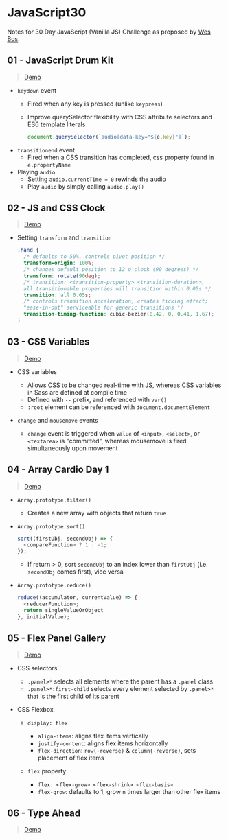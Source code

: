 # JavaScript30
Notes for 30 Day JavaScript (Vanilla JS) Challenge as proposed by [Wes Bos](https://github.com/wesbos/JavaScript30).
## 01 - JavaScript Drum Kit
> [Demo](https://andy-techen.github.io/js30/01%20-%20JavaScript%20Drum%20Kit/index.html)
- `keydown` event
  - Fired when any key is pressed (unlike `keypress`)
  - Improve querySelector flexibility with CSS attribute selectors and ES6 template literals

    ```JavaScript
    document.querySelector(`audio[data-key="${e.key}"]`);
    ```
- `transitionend` event
  - Fired when a CSS transition has completed, css property found in `e.propertyName`
- Playing `audio`
  - Setting `audio.currentTime = 0` rewinds the audio
  - Play `audio` by simply calling `audio.play()`
## 02 - JS and CSS Clock
> [Demo](https://andy-techen.github.io/js30/02%20-%20JS%20and%20CSS%20Clock/index.html)
- Setting `transform` and `transition`

  ```CSS
  .hand {
    /* defaults to 50%, controls pivot position */
    transform-origin: 100%;
    /* changes default position to 12 o'clock (90 degrees) */
    transform: rotate(90deg);
    /* transition: <transition-property> <transition-duration>,
    all transitionable properties will transition within 0.05s */
    transition: all 0.05s;
    /* controls transition acceleration, creates ticking effect;
    "ease-in-out" serviceable for generic transitions */
    transition-timing-function: cubic-bezier(0.42, 0, 0.41, 1.67);
  }
  ```
## 03 - CSS Variables
> [Demo](https://andy-techen.github.io/js30/03%20-%20CSS%20Variables/index.html)
- CSS variables
  - Allows CSS to be changed real-time with JS, whereas CSS variables in Sass are defined at compile time
  - Defined with `--` prefix, and referenced with `var()`
  - `:root` element can be referenced with `document.documentElement`

- `change` and `mousemove` events
  - `change` event is triggered when `value` of `<input>`, `<select>`, or `<textarea>` is "committed", whereas mousemove is fired simultaneously upon movement
## 04 - Array Cardio Day 1
> [Demo](https://andy-techen.github.io/js30/04%20-%20Array%20Cardio%20Day%201/index.html)
- `Array.prototype.filter()`
  - Creates a new array with objects that return `true`

- `Array.prototype.sort()`
  ```JavaScript
  sort((firstObj, secondObj) => {
    <compareFunction> ? 1 : -1;
  });
  ```
  - If return > 0, sort `secondObj` to an index lower than `firstObj` (i.e. `secondObj` comes first), vice versa

- `Array.prototype.reduce()`
  ```JavaScript
  reduce((accumulator, currentValue) => {
    <reducerFunction>;
    return singleValueOrObject
  }, initialValue);
  ```
## 05 - Flex Panel Gallery
> [Demo](https://andy-techen.github.io/js30/05%20-%20Flex%20Panel%20Gallery%20/index.html)
- CSS selectors
  - `.panel>*` selects all elements where the parent has a `.panel` class
  - `.panel>*:first-child` selects every element selected by `.panel>*` that is the first child of its parent

- CSS Flexbox
  - `display: flex`
    - `align-items`: aligns flex items vertically
    - `justify-content`: aligns flex items horizontally
    - `flex-direction`: `row(-reverse)` & `column(-reverse)`, sets placement of flex items
  
  - `flex` property
    - `flex: <flex-grow> <flex-shrink> <flex-basis>`
    - `flex-grow`: defaults to 1, grow `n` times larger than other flex items
## 06 - Type Ahead
> [Demo](https://andy-techen.github.io/js30/06%20-%20Type%20Ahead/index.html)